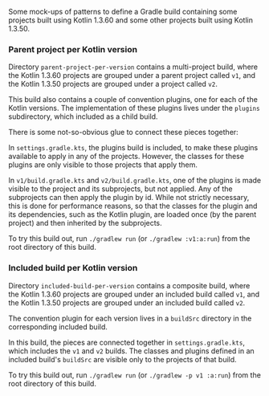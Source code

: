 Some mock-ups of patterns to define a Gradle build containing some projects built using Kotlin 1.3.60 and some other projects
built using Kotlin 1.3.50.

### Parent project per Kotlin version

Directory `parent-project-per-version` contains a multi-project build, where the Kotlin 1.3.60 projects are grouped under
a parent project called `v1`, and the Kotlin 1.3.50 projects are grouped under a project called `v2`.

This build also contains a couple of convention plugins, one for each of the Kotlin versions. The implementation of these
plugins lives under the `plugins` subdirectory, which included as a child build.

There is some not-so-obvious glue to connect these pieces together:

In `settings.gradle.kts`, the plugins build is included, to make these
plugins available to apply in any of the projects. However, the classes for these plugins are only visible to those
projects that apply them.

In `v1/build.gradle.kts` and `v2/build.gradle.kts`, one of the plugins is made visible to the project and its subprojects, but not applied. Any of the subprojects can then apply the plugin by id. While not strictly necessary, this is done for performance 
reasons, so that the classes for the plugin and its dependencies, such as the Kotlin plugin, are loaded once (by the parent
project) and then inherited by the subprojects.

To try this build out, run `./gradlew run` (or `./gradlew :v1:a:run`) from the root directory of this build.

### Included build per Kotlin version

Directory `included-build-per-version` contains a composite build, where the Kotlin 1.3.60 projects are grouped under
an included build called `v1`, and the Kotlin 1.3.50 projects are grouped under an included build called `v2`.

The convention plugin for each version lives in a `buildSrc` directory in the corresponding included build.

In this build, the pieces are connected together in `settings.gradle.kts`, which includes the `v1` and `v2` builds.
The classes and plugins defined in an included build's `buildSrc` are visible only to the projects of that build.

To try this build out, run `./gradlew run` (or `./gradlew -p v1 :a:run`) from the root directory of this build.

